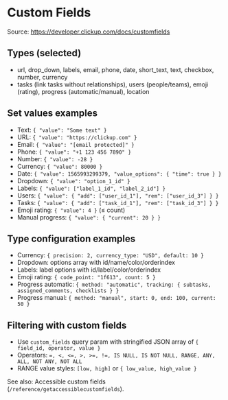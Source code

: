 # Custom Fields

Source: https://developer.clickup.com/docs/customfields

## Types (selected)
- url, drop_down, labels, email, phone, date, short_text, text, checkbox, number, currency
- tasks (link tasks without relationships), users (people/teams), emoji (rating), progress (automatic/manual), location

## Set values examples
- Text: `{ "value": "Some text" }`
- URL: `{ "value": "https://clickup.com" }`
- Email: `{ "value": "[email protected]" }`
- Phone: `{ "value": "+1 123 456 7890" }`
- Number: `{ "value": -28 }`
- Currency: `{ "value": 80000 }`
- Date: `{ "value": 1565993299379, "value_options": { "time": true } }`
- Dropdown: `{ "value": "option_1_id" }`
- Labels: `{ "value": ["label_1_id", "label_2_id"] }`
- Users: `{ "value": { "add": ["user_id_1"], "rem": ["user_id_3"] } }`
- Tasks: `{ "value": { "add": ["task_id_1"], "rem": ["task_id_3"] } }`
- Emoji rating: `{ "value": 4 }` (≤ count)
- Manual progress: `{ "value": { "current": 20 } }`

## Type configuration examples
- Currency: `{ precision: 2, currency_type: "USD", default: 10 }`
- Dropdown: options array with id/name/color/orderindex
- Labels: label options with id/label/color/orderindex
- Emoji rating: `{ code_point: "1f613", count: 5 }`
- Progress automatic: `{ method: "automatic", tracking: { subtasks, assigned_comments, checklists } }`
- Progress manual: `{ method: "manual", start: 0, end: 100, current: 50 }`

## Filtering with custom fields
- Use `custom_fields` query param with stringified JSON array of `{ field_id, operator, value }`
- Operators: `=, <, <=, >, >=, !=, IS NULL, IS NOT NULL, RANGE, ANY, ALL, NOT ANY, NOT ALL`
- RANGE value styles: `[low, high]` or `{ low_value, high_value }`

See also: Accessible custom fields (`/reference/getaccessiblecustomfields`).
